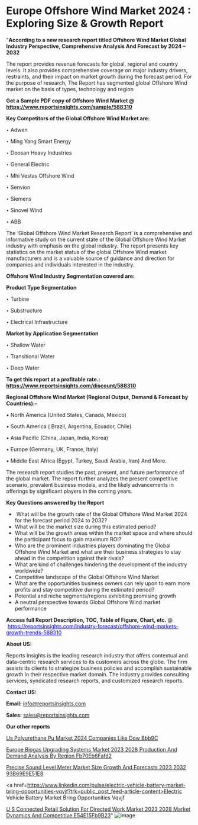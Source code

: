 # Europe Offshore Wind Market 2024 : Exploring Size & Growth Report

"<strong>According to a new research report titled Offshore Wind Market Global Industry Perspective, Comprehensive Analysis And Forecast by 2024 – 2032</strong>

The report provides revenue forecasts for global, regional and country levels. It also provides comprehensive coverage on major industry drivers, restraints, and their impact on market growth during the forecast period. For the purpose of research, The Report has segmented global Offshore Wind market on the basis of types, technology and region

<strong>Get a Sample PDF copy of Offshore Wind Market </strong><strong>@<a href=https://www.reportsinsights.com/sample/588310 style=color:#0000ff;> https://www.reportsinsights.com/sample/588310</a></strong></font>

<strong>Key Competitors of the Global Offshore Wind Market are:</strong>

‣ Adwen


‣ Ming Yang Smart Energy


‣ Doosan Heavy Industries


‣ General Electric


‣ Mhi Vestas Offshore Wind


‣ Senvion


‣ Siemens


‣ Sinovel Wind


‣ ABB

The ‘Global Offshore Wind Market Research Report’ is a comprehensive and informative study on the current state of the Global Offshore Wind Market industry with emphasis on the global industry. The report presents key statistics on the market status of the global Offshore Wind market manufacturers and is a valuable source of guidance and direction for companies and individuals interested in the industry.

<strong>Offshore Wind Industry Segmentation covered are:</strong>

<strong>Product Type Segmentation</strong>

‣    Turbine


‣ Substructure


‣ Electrical Infrastructure

<strong>Market by Application Segmentation</strong>

‣   Shallow Water


‣ Transitional Water


‣ Deep Water

<strong>To get this report at a profitable rate.: <a href=https://www.reportsinsights.com/discount/588310 style=color:#0000ff;>https://www.reportsinsights.com/discount/588310</a></strong></font>

<strong>Regional Offshore Wind Market (Regional Output, Demand &amp; Forecast by Countries):-</strong>

• North America (United States, Canada, Mexico)

• South America ( Brazil, Argentina, Ecuador, Chile)

• Asia Pacific (China, Japan, India, Korea)

• Europe (Germany, UK, France, Italy)

• Middle East Africa (Egypt, Turkey, Saudi Arabia, Iran) And More.

The research report studies the past, present, and future performance of the global market. The report further analyzes the present competitive scenario, prevalent business models, and the likely advancements in offerings by significant players in the coming years.

<strong>Key Questions answered by the Report</strong>
<ul>
  <li> What will be the growth rate of the Global Offshore Wind Market 2024 for the forecast period 2024 to 2032?</li>
  <li>What will be the market size during this estimated period?</li>
  <li>What will be the growth areas within the market space and where should the participant focus to gain maximum ROI?</li>
  <li>Who are the prominent industries players dominating the Global Offshore Wind Market and what are their business strategies to stay ahead in the competition against their rivals?</li>
  <li>What are kind of challenges hindering the development of the industry worldwide?</li>
  <li>Competitive landscape of the Global Offshore Wind Market</li>
  <li>What are the opportunities business owners can rely upon to earn more profits and stay competitive during the estimated period?</li>
  <li>Potential and niche segments/regions exhibiting promising growth</li>
  <li>A neutral perspective towards Global Offshore Wind market performance</li>
</ul>
<strong>Access full Report Description, TOC, Table of Figure, Chart, etc. </strong>@  <a href=https://reportsinsights.com/industry-forecast/offshore-wind-markets-growth-trends-588310 style=color:#0000ff;>https://reportsinsights.com/industry-forecast/offshore-wind-markets-growth-trends-588310</a></font>

<strong><strong>About US</strong>:</strong>

Reports Insights is the leading research industry that offers contextual and data-centric research services to its customers across the globe. The firm assists its clients to strategize business policies and accomplish sustainable growth in their respective market domain. The industry provides consulting services, syndicated research reports, and customized research reports.

<strong>Contact US:</strong>

<p class=""""><b>Email:</b> <a href=mailto:info@reportsinsights.com>info@reportsinsights.com</a></p>
<p class=""""><b>Sales:</b> <a href=mailto:sales@reportsinsights.com>sales@reportsinsights.com</a></p>

<strong>Our other reports</strong>

<a href=https://www.linkedin.com/pulse/us-polyurethane-pu-market-2024-companies-like-dow-bbb9c/>Us Polyurethane Pu Market 2024 Companies Like Dow Bbb9C</a>

<a href=https://medium.com/@achalwankhede15/europe-biogas-upgrading-systems-market-2023-2028-production-and-demand-analysis-by-region-fb70eb6fafd2>Europe Biogas Upgrading Systems Market 2023 2028 Production And Demand Analysis By Region Fb70Eb6Fafd2</a>

<a href=https://medium.com/@g65914336/precise-sound-level-meter-market-size-growth-and-forecasts-2023-2032-93b69e9e51e8>Precise Sound Level Meter Market Size Growth And Forecasts 2023 2032 93B69E9E51E8</a>

<a href=https://www.linkedin.com/pulse/electric-vehicle-battery-market-bring-opportunities-vqvjf?trk=public_post_feed-article-content>Electric Vehicle Battery Market Bring Opportunities Vqvjf</a>

<a href=https://medium.com/@nadeemkazi654/u-s-connected-retail-solution-for-directed-work-market-2023-2028-market-dynamics-and-competitive-e54e15fb9b23>U S Connected Retail Solution For Directed Work Market 2023 2028 Market Dynamics And Competitive E54E15Fb9B23</a>"
![image](https://github.com/Jaayaachit/RIGlobal/assets/158452289/64623747-08ee-4bef-ad1f-f4485c1dc4b1)
